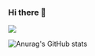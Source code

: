 ### Hi there 👋

<!--
**hybiis/hybiis** is a ✨ _special_ ✨ repository because its `README.md` (this file) appears on your GitHub profile.

Here are some ideas to get you started:



- 🔭 I’m currently working on ...
- 🌱 I’m currently learning ...
- 👯 I’m looking to collaborate on ...
- 🤔 I’m looking for help with ...
- 💬 Ask me about ...
- 📫 How to reach me: ...
- 😄 Pronouns: ...
- ⚡ Fun fact: ...
-->
   <img src="https://img.shields.io/badge/React-61DAFB?style=flat&logo=React&logoColor=white"/>

![Anurag's GitHub stats](https://github-readme-stats.vercel.app/api?username=hybiis&show_icons=true&theme=radical)
